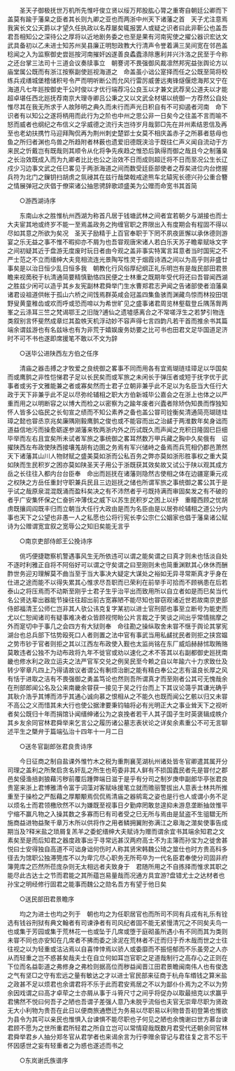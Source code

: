 <!-- { "loadSidebar": true } -->
　　圣天子御极抚世万机所先惟吁俊立贤以绥万邦股肱心膂之重寄自朝廷公卿而下盖莫有踰于藩臬之臣者其长则九卿之亚也而两浙中州天下诸藩之首　天子尤注意焉我寅长文公天爵以才望久任执政以名荐屡矣辄报罢人或疑之识者曰此非靳公也盖吾　君吾相知公之深待公之厚将以近地剧务委之也至是果有河南宪使之擢公器识宏达文武具备初以乙未进士知苏州吴县廉正明恕政教大行清声令誉着满三吴间宽在邻邑盖稔闻之入为监察御史尝廵按河南摧奸凶遂善良蟊蠹涤除惠利并兴汴洛之民至于今称之还台掌三法司十三道会议奏牍事立　朝謇谔不畏强御风裁凛然邦宪益张舆论方以庙堂属公既而有浙江按察副使廵视海道之　命盖虽小诎公寔择而任之公既至简将校练兵戎缮城堡稽储积号令严而明听断公而允风行雷厉威詟远夷锋燧偃熄海邦又宁在海道凡七年廵按御史干公时俊以才优行端荐冯公良玉以才兼文武荐吴公道夫以才能超卓堪任西北廵抚荐南京大理寺卿吕公秉之又以文武全材堪以统御一方荐然公自处惟尽其在我无所求于人故陟明之典久而未行而声光日积自有不可抑遏者河南　命下识者有以知公之遂将柄用而此行为之阶也中州之思公非一日矣今之往盖不言而喻不怒而威者也纲纪之布信义之孚威德之流行夫岂待岁月哉郭□先在并州素结恩信及再至也老幼扶携竹马迎拜陶侃再为荆州刺史楚郢士女莫不相庆盖赤子之所慕者慈母也鱼之所归者渊也鸟兽之所趋附者林薮也遗爱旧德既浃洽于既往仁声义闻自流动于方来民之忻戴岂有既哉则其顺令从化将争先疾趋之惟恐后孰得而御之哉且今之制藩臬之长治效既成入而为九卿者比比也公之治效不日而成则超迁将不日而至况公生长辽戍少习边事文武之任巳畧见于两浙海道之间而数受廷臣部使者之荐矣进位内台揔握兵符为北门之鏁钥扫胡虏之氛祲其在兹行哉棨戟戒途熊车北辕宪长德兴孙公重合簪之情展弹冠之庆倡于僚寀诸公抽思骋辞歌颂盛美为公赠而命宽书其首简 

　　○游西湖诗序 

　　东南山水之胜惟杭州西湖为称首凡居于钱塘武林之间者宜若朝夕与湖接也而士大夫宦其地或终岁不能一至焉盖政务之拘缠官职之界限出入有度期会有程固不得以尽如其意之所欲为矣况　圣天子励精于上百官奉职于下罔不夙夜匪懈以承休德则游宴之乐无益之事不惟不暇抑亦不屑为也吾甞观唐宋诸人若白乐天苏子瞻辈赋咏文字之间初疑其近于盘游无度废时玩日者由今观之盖非事实特寓言耳意者当时国宪之不严士范之不立而缙绅大夫竞相流连光景陶写性灵于烟霞诗酒之间以为高乎则非盛廿事矣是以治日恒少乱日恒多我　朝教化行风俗厚纪纲正礼乐明岂有是哉民部田君景瞻来视啇税于杭清通简要精慎勤恪四民便之士林重之既期年受代将还曰吾甞闻西湖之胜兹少闲可以造乎其乡友宪副林君舜举门生水曹郑君志尹闻之告诸部使者洎藩臬诸君设祖道供帐于孤山六桥之间饯焉群英咸会冠盖四集鱼骇而渊藏鸟惊而林投田氓野叟黄童稚齿或欢而呼或恐而啼以为希世旷见之盛事诸君周览林壑载登丘隅荡胷两峯之云涤耳三竺之梵谒鄂王之旧陇?逋仙之遗墟感离合之不常嗟浮生之若梦引物连类叙别言怀斐然成章烂其盈帙天机浮动妙不容声得七言四韵凡若干首而推余书其篇端余谓兹游也有名兹咏也有为非荒于嬉娱废务妨要之比可书也田君文足华国道足济时不可不书也遂即席援笔不敢以不文为辞 

　　○送毕公进陕西左方伯之任序 

　　清庙之器击搏之才牧爱之良统御之畧事不同而用各有宜焉瑚琏珪璋足以华国矣而或鹰鹯之非性恺悌君子足以长民矣而或军旅之未闲长于弹压者或短于抚字优于武事者或劣于文雅能兼之者或寡矣然而士君子立朝非兼乎此不足以为名臣当大任行大政于天下非兼乎此不足以尽弥纶辅相之职大方伯新城毕公嘉会之在浙上也体之以严重而用之以明断容之以博大而检之以密察为之踰年废者兴蠹者除矫伪知畏而惸独知怀人皆多公临民之长旬宣之绩而不知公素养之备也盖公甞司铨衡矣清通简亮瑚琏珪璋之懿也甞丞京兆矣廉隅刚毅鹰鹯之俊也或不能容而出之治鹾于两淮数年矣身诎而道益信地污而操愈砺遂参湖藩来牧两浙内外之历试既久而声闻之充积日隆固巳巨细毕举而左右且宜矣所未试者军旅之事统御之畧耳然数万甲兵藏之胸中久矣俄有　诏擢陕西左布政使陕西接壤羗胡有边圉之务焉有军兴储峙之备焉而兵荒相仍郡邑萧然天下诸藩其山川人物财赋之盛美莫如浙而公私百务之弊亦莫如浙形胜事权之重大莫如陕而生民积岁之困亦莫如陕圣天子用公于浙既获其效矣故又试公于陕以观其成方岳之长往往入都内台台臣奉　命出而廵抚在诸藩则隐然古使相之体在边疆寔秉元戎之权陕之方岳任重封守职兼兵民且三边廵抚之储也所谓军旅之事统御之畧公其于是乎试之哉原泉混混既涌而盈科矣决之有不沛然者乎弓既持满而审固矣发之有不破的者乎广安集怀保之仁奋折冲薄伐之威下以苏生民积岁之困上以纾　重瞳西顾之忧胡虏既攘闾阎既丰归而立朝当大任行大政由是而为名臣由是以居弥纶辅相之道公分内事也天下之公望也非愚一人之私愿也公将行宪长李公宗仁公姻家也倡于藩臬诸公赋诗为公赠谓宽宜叙之宽辱公之知旧矣能无言乎 

　　○南京吏部侍郎王公挽诗序 

　　佻巧便捷聦察机警遇事风生无所依违可以谓之能矣谓之曰真才则未也恬淡自处不逐时利雅正自将不阿俗好可以谓之守矣谓之曰至刚则未也简重渊默其心休休而酬酢世务迎刃理解莫不曲当至于当大事决大疑定大谋处之裕如无异寻常斯真才乎身在仕进之途而能不以得失累其心惟求尽吾职而已荣利在前举手可拾而不顾祸患在后若泰山之将压焉而不动斯至刚乎士君子生乎治平出而致用所以自立者如是而巳矣当代名公贤达辈出器能节操往往超出前古宽寡陋不能尽知也甞窃观诸近世若故南京吏部侍郎福清王公师仁岂非其人欤公讳克复字某初以进士官刑部也事至立断号为能吏而尤以仁恕闻诸司有疑事难决者众皆顾视愕眙公片言裁之于笑谈之间出乎常情揣摩之外而寔切中于事几之会四方有大狱则奉　命往勘之操纵取舍未甞不惬于舆论其掌宪湖台也总兵部下怙势殴死口人者则置之法中官有事武当用私鹾扰民者则拒之挟宫媪之势市钞于官者则拒之其以江西左布政使入觐也太监尚铭在东厂威熖赫赫怵取贿赂莫敢违者公独不为动布政将九年不徙官或劝以速化之术不答其以右副都御史廵抚南畿也修水利之政立运夫之法严官军交兑之例吴民至今赖之自以年踰六十力求致仕及转少宰章凡四上乃得请故议者谓公有剸烦治剧之能有精白奉公之志有温良长厚之风有恬于进取之洁有不畏强御之勇盖笃论也然则吾所谓真才而至刚者公其可无愧哉余在刑部郎闻公名及公来南畿余甞获一接见于吴之行台而上下其议论蔼乎其谦光确乎其耿介浩乎其博而沛乎其通心诚向慕之恨相从之不能久也既而闻公乞骸以归又未甞不高公之义而惜其未大行也使公据津要秉钧轴将必有光明正大之事业耸天下之视听者矣公既归十年而捐馆讣闻缙绅诸公为之哀挽者若干人其子国子生时英褒辑成帙介其乡友余同官林君舜举来乞言公之履历诸公墓志表状论之详矣余素重公不可无言聊述平生之槩弁于篇端弘治十四年十一月二日 

　　○送冬官副郎张君良贵诗序 

　　今日征商之制自盐课外惟竹木之税为重荆襄芜湖杭州诸处皆冬官卿遣其属开分司理之盖利之所聚启贪名奸乱之所生也苟委非其人鲜有不损国蠹民者先是甞付之郡邑矣侵渔掊剥狼藉污秽前覆后踵弊端日滋于是乎有分司之制岁庚申副郎华亭张君良贵寔来浙上君博雅清令富于词藻对客赋咏援笔立就而赡丽警拔出人意表士林共所推重至于操检之严酝藉之厚颙颙焉侃侃焉清庙之器鹓鸾之姿也是行也人或谓小务不足以烦名士而君领檄欣然不以为嫌既至视事日夕勤瘁罔敢怠遑抑未游息垄断抽敛惟平宁缩不赢凡物之入操其数之多寡而巳有司者受之巳无所与焉由是鼠盗不生驵驓无所施商益进物益聚千章万木所以供将作之用者鳞拥翼附弥满江之皋海之澨矣使事告成期当及?释米盐之琐屑复羔羊之委蛇缙绅大夫赋诗为赠而谓余宜书其端余知君之文素矣至是而后知君之器度政事出于寻常远甚汉两府高士不为主簿而孙宝为之徙舍甚悦曰士安得独自高道不可诎身诎何伤时人称其贤宋韩魏公琦之筮仕也时方贵高科多径去为馆职公独滞筦库不以为卑宂尽心职务无所苟卒为一代名臣君奉使分司固非府簿莞库之匹然所莅庞杂则无太相远者夫致身于　君随所用之不自拣择而惟求其职之能尽此古达士之节而君能之其所蕴岂易量哉而况通方具宜游?盘错尤士之达材者也孙宝之明经修行固君之能事而魏公之勋名吾方有望于他日矣 

　　○送民部田君景瞻序 

　　均之为进士也均之列于　朝也均之为任职居官也而所司不同有兵戎有礼乐有铨选有钱谷刑狱有典文翰者有司谏诤者有司风纪者固不能无紧慢清冗之不同矣夫鸟一也或集于芳园或集于荒林花一也或坠于几席或堕于庭砌虽所遇小有不同而其为类则未甞不同也亦安知在几席者不拂而委之涂泥在荒林者不迁而归于乔木哉而世之士往往视之以为轻重或沽沾焉以自喜悻悻焉以骄人或委靡而不振悒郁而不乐虽旁之人亦从而轻重之岂不惑甚矣哉夫士在自立何如耳岂官职之足道哉制行之高存心之正则在下位而名益彰道之弗修身之弗检则据高位而秽益闻晋江田君景瞻闽南伟人也有俊逸之气有坚□之守有宏远之量有敏达之才以进士官民部来征商于杭舟车缗钱之算米盐之政甚不足以烦君也余谓君将不乐于此而君安焉居之不以为鄙仆仆焉为之不以为劳余因戏谓之曰高才卓荦之士亦屑从事于斗筲尺寸之间乎将促办以取最掊克以求赢乎君怫然不悦曰何吾子之陋也吾谓子差强人意乃未脱乎流俗也夫官无崇卑尽职为贤政无大小利物为贵吾在此日以便商旅通懋迁为务易以尽职易以利物昔吾初登第也惟欲为县令为其可以亲民也惟惧入台谏惧不能尽职也子何见之陋也余愧谢曰世方慕台谏君顾不愿为之世所重君所轻君之所自立岂可以常情窥哉既数月君受代还朝余同官林君舜举君乡人抽分郑冬官从君学者也来谒余言为行李赠余甞记与君往复之言不忘干怀因感世之妄有轻重者之为惑也遂述而书之 

　　○东岚谢氏族谱序 

